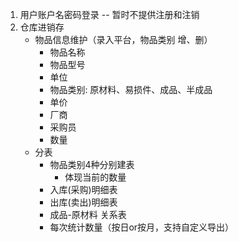 1. 用户账户名密码登录 -- 暂时不提供注册和注销
2. 仓库进销存
    * 物品信息维护（录入平台，物品类别 增、删）
        * 物品名称   
        * 物品型号
        * 单位
        * 物品类别: 原材料、易损件、成品、半成品
        * 单价
        * 厂商
        * 采购员
        * 数量
    * 分表
        * 物品类别4种分别建表
            * 体现当前的数量
        * 入库(采购)明细表
        * 出库(卖出)明细表
        * 成品-原材料 关系表
        * 每次统计数量（按日or按月，支持自定义导出）

